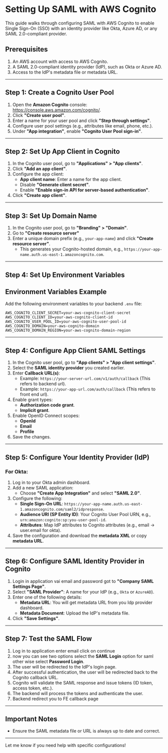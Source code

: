 # Setting Up SAML with AWS Cognito

This guide walks through configuring SAML with AWS Cognito to enable Single Sign-On (SSO) with an identity provider like Okta, Azure AD, or any SAML 2.0-compliant provider.

## Prerequisites
1. An AWS account with access to AWS Cognito.
2. A SAML 2.0-compliant identity provider (IdP), such as Okta or Azure AD.
3. Access to the IdP's metadata file or metadata URL.

---

## Step 1: Create a Cognito User Pool
1. Open the **Amazon Cognito** console: https://console.aws.amazon.com/cognito/.
2. Click **"Create user pool"**.
3. Enter a name for your user pool and click **"Step through settings"**.
4. Configure user pool settings (e.g., attributes like email, phone, etc.).
5. Under **"App integration"**, enable **"Cognito User Pool sign-in"**.

---

## Step 2: Set Up App Client in Cognito
1. In the Cognito user pool, go to **"Applications" > "App clients"**.
2. Click **"Add an app client"**.
3. Configure the app client:
   - **App client name**: Enter a name for the app client.
   - Disable **"Generate client secret"**.
   - Enable **"Enable sign-in API for server-based authentication"**.
4. Click **"Create app client"**.

---

## Step 3: Set Up Domain Name
1. In the Cognito user pool, go to **"Branding" > "Domain"**.
2. Go to **"Create resource server"**
2. Enter a unique domain prefix (e.g., `your-app-name`) and click **"Create resource server"**.
   - This generates your Cognito-hosted domain, 
         e.g., `https://your-app-name.auth.us-east-1.amazoncognito.com`.

---

## Step 4: Set Up Environment Variables
## Environment Variables Example
Add the following environment variables to your backend `.env` file:

```plaintext
AWS_COGNITO_CLIENT_SECRET=your-aws-cognito-client-secret
AWS_COGNITO_CLIENT_ID=your-aws-cognito-client-id
AWS_COGNITO_USER_POOL_ID=your-aws-cognito-user-pool-id
AWS_COGNITO_DOMAIN=your-aws-cognito-domain
AWS_COGNITO_DOMAIN_REGION=your-aws-cognito-domain-region
```
---

## Step 4: Configure App Client SAML Settings
1. In the Cognito user pool, go to **"App clients" > "App client settings"**.
2. Select the **SAML identity provider** you created earlier.
3. Enter **Callback URL(s)**:
   - Example: `https://your-server-url.com/v1/auth/callback` (This refers to backend url).
   - Example: `https://your-app-url.com/auth/callback` (This refers to front end url).
4. Enable grant types:
   - **Authorization code grant**.
   - **Implicit grant**.
5. Enable OpenID Connect scopes:
   - **OpenId**
   - **Email**
   - **Profile**
6. Save the changes.

---

## Step 5: Configure Your Identity Provider (IdP)
### For Okta:
1. Log in to your Okta admin dashboard.
2. Add a new SAML application:
   - Choose **"Create App Integration"** and select **"SAML 2.0"**.
3. Configure the following:
   - **Single Sign-On URL**: `https://your-app-name.auth.us-east-1.amazoncognito.com/saml2/idpresponse`.
   - **Audience URI (SP Entity ID)**: Your Cognito User Pool URN, e.g., `urn:amazon:cognito:sp:you-user-pool-id`.
   - **Attributes**: Map IdP attributes to Cognito attributes (e.g., email → user.email for okta).
4. Save the configuration and download the **metadata XML** or copy **metadata URL**.

---

## Step 6: Configure SAML Identity Provider in Cognito
1. Login in application vai email and password got to **"Company SAML Settings Page"**.
2. Select **"SAML Provider"**: A name for your IdP (e.g., `Okta` or `AzureAD`).
3. Enter one of the following details:
   - **Metadata URL**: You will get metadata URL from you Idp provider dashboard.
   - **Metadata Document**: Upload the IdP's metadata file.
4. Click **"Save Settings"**.

---

## Step 7: Test the SAML Flow
1. Log in to application enter email click on continue
2. now you can see two options select the **SAML Login** option for saml other wise select **Password Login**.
2. The user will be redirected to the IdP's login page.
3. After successful authentication, the user will be redirected back to the Cognito callback URL.
4. Cognito will validate the SAML response and issue tokens (ID token, access token, etc.).
5. The backend will process the tokens and authenticate the user.
6. Backend redirect you to FE callback page

---

## Important Notes
- Ensure the SAML metadata file or URL is always up to date and correct.


---

Let me know if you need help with specific configurations!
